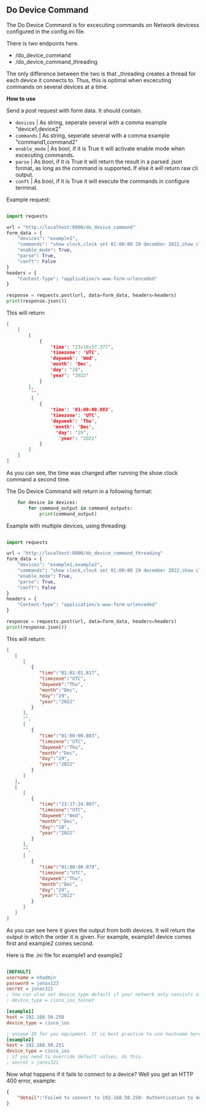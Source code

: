 ## Do Device Command
The Do Device Command is for excecuting commands on Network devicess configured in the config.ini file.

There is two endpoints here.

- /do_device_command
- /do_device_command_threading

The only difference between the two is that _threading creates a thread for each device it connects to. 
Thus, this is optimal when excecuting commands on several devices at a time.


<b>How to use</b>

Send a post request with form data.
It should contain.

- <code>devices</code> | As string, seperate several with a comma example "device1,device2"
- <code>commands</code> | As string, seperate several with a comma example "command1,command2"
- <code>enable_mode</code> | As bool, if it is True it will activate enable mode when excecuting commands.
- <code>parse</code> | As bool, if it is True it will return the result in a parsed .json format, as long as the command is supported. If else it will return raw cli output.
- <code>conft</code> | As bool, if it is True it will execute the commands in configure terminal.


Example request:

```py

import requests

url = "http://localhost:8000/do_device_command"
form_data = {
    "devices": "example1",
    "commands": "show clock,clock set 01:00:00 29 december 2022,show clock",
    "enable_mode": True,
    "parse": True,
    "conft": False
}
headers = {
    "Content-Type": "application/x-www-form-urlencoded"
}

response = requests.post(url, data=form_data, headers=headers)
print(response.json())

```

This will return:

```json
[
    [
        [
            {
                'time': '23:10:57.377',
                'timezone': 'UTC',
                'dayweek': 'Wed',
                'month': 'Dec',
                'day': '28', 
                'year': '2022'
            }
        ],
         '', 
         [
            {
                'time': '01:00:00.083',
                'timezone': 'UTC',
                'dayweek': 'Thu',
                 'month': 'Dec',
                  'day': '29',
                   'year': '2022'
            }
        ]
    ]
]
```
As you can see, the time was changed after running the show clock command a second time.

The Do Device Command will return in a following format:
```py
    for device in devices:
        for command_output in command_outputs:
            print(command_output)
```

Example with multiple devices, using threading:

```py

import requests

url = "http://localhost:8000/do_device_command_threading"
form_data = {
    "devices": "example1,example2",
    "commands": "show clock,clock set 01:00:00 29 december 2022,show clock",
    "enable_mode": True,
    "parse": True,
    "conft": False
}
headers = {
    "Content-Type": "application/x-www-form-urlencoded"
}

response = requests.post(url, data=form_data, headers=headers)
print(response.json())
```
This will return:
```json
[
   [
      [
         {
            "time":"01:01:01.817",
            "timezone":"UTC",
            "dayweek":"Thu",
            "month":"Dec",
            "day":"29",
            "year":"2022"
         }
      ],
      "",
      [
         {
            "time":"01:00:00.083",
            "timezone":"UTC",
            "dayweek":"Thu",
            "month":"Dec",
            "day":"29",
            "year":"2022"
         }
      ]
   ],
   [
      [
         {
            "time":"23:17:24.907",
            "timezone":"UTC",
            "dayweek":"Wed",
            "month":"Dec",
            "day":"28",
            "year":"2022"
         }
      ],
      "",
      [
         {
            "time":"01:00:00.079",
            "timezone":"UTC",
            "dayweek":"Thu",
            "month":"Dec",
            "day":"29",
            "year":"2022"
         }
      ]
   ]
]
```
As you can see here it gives the output from both devices. It will return the output in witch the order it is given. For example, example1 device comes first and example2 comes second.


Here is the .ini file for example1 and example2
```ini

[DEFAULT]
username = nhadmin 
password = jonas123
secret = jonas321
; You can also set device_type default if your network only consists of the same device type.
; device_type = cisco_ios_telnet

[example1]
host = 192.168.50.250
device_type = cisco_ios

; unique ID for you equipment. It is best practise to use hostname here.
[example2]
host = 192.168.50.251
device_type = cisco_ios
; if you need to override default values, do this.
; secret = jonas321 
```

Now what happens if it fails to connect to a device?
Well you get an HTTP 400 error, example:

```json
{
    "detail":"Failed to connect to 192.168.50.250: Authentication to device failed.\n\nCommon causes of this problem are:\n1. Invalid username and password\n2. Incorrect SSH-key file\n3. Connecting to the wrong device\n\nDevice settings: cisco_ios 192.168.50.250:22\n\n\nAuthentication failed."
}

```
